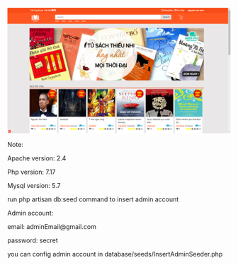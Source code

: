 ![alt text](https://github.com/2751997nam/CloneBanSach/raw/master/screenshot.png)

<p>Note:</p>
<p>Apache version: 2.4</p>
<p>Php version: 7.17</p>
<p>Mysql version: 5.7</p>
<p> run php artisan db:seed command to insert admin account </p>
<p>Admin account:</p>
<p>email: adminEmail@gmail.com</p>
<p>password: secret</p>
<p>you can config admin account in database/seeds/InsertAdminSeeder.php</p>